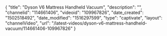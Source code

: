 {
    "title": "Dyson V6 Mattress Handheld Vacuum",
    "description": "",
    "channelid": "114661406",
    "videoid": "109967826",
    "date_created": "1502518492",
    "date_modified": "1516297599",
    "type": "captivate",
    "layout": "channelVideo",
    "url": "\/latest-videos\/dyson-v6-mattress-handheld-vacuum\/114661406-109967826"
}